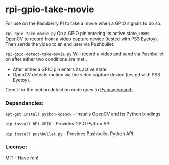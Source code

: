 # rpi-gpio-take-movie

For use on the Raspberry PI to take a movie when a GPIO signals to do so.

`rpi-gpio-take-movie.py`
On a GPIO pin entering its active state, uses OpenCV to record from a video capture device (tested with PS3 Eyetoy).
Then sends the video to an end user via Pushbullet.

`rpi-gpio-detect-take-movie.py`
Will record a video and send via Pushbullet on after either two conditions are met:.
- After either a GPIO pin enters its active state.
- OpenCV detects motion via the video capture device (tested with PS3 Eyetoy).

Credit for the motion detection code goes to [Pyimagesearch](http://www.pyimagesearch.com/2015/05/25/basic-motion-detection-and-tracking-with-python-and-opencv/).


### Dependancies:

`apt-get install python-opencv` - Installs OpenCV and its Python bindings.

`pip install RPi.GPIO` - Provides GPIO Python API.

`pip install pushbullet.py` - Provides Pushbullet Python API.


### License:

MIT - Have fun!

